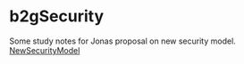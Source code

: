 # b2gSecurity
Some study notes for Jonas proposal on new security model. [NewSecurityModel](https://wiki.mozilla.org/FirefoxOS/New_security_model)
